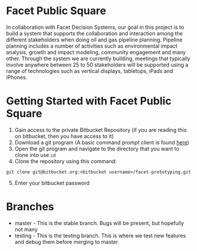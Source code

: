 # Facet Public Square

In collaboration with Facet Decision Systems, our goal in this project is to build a system that supports the collaboration and interaction among the different stakeholders when doing oil and gas pipeline planning. Pipeline planning includes a number of activities such as environmental impact analysis, growth and impact modeling, community engagement and many other. Through the system we are currently building, meetings that typically involve anywhere between 25 to 50 stakeholders will be supported using a range of technologies such as vertical displays, tabletops, iPads and iPhones.

# Getting Started with Facet Public Square

1. Gain access to the private Bitbucket Repository (if you are reading this on bitbucket, then you have access to it)  
2. Download a git program (A basic command prompt client is found [here](http://git-scm.com/))  
3. Open the git program and navigate to the directory that you want to clone into use `cd`
4. Clone the repository using this command:  

`git clone git@bitbucket.org:<bitbucket username>/facet-prototyping.git`  

5. Enter your bitbucket password


# Branches
- master - This is the stable branch. Bugs will be present, but hopefully not many
- testing - This is the testing branch. This is where we test new features and debug them before merging to master 
